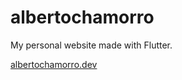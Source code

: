 # albertochamorro

My personal website made with Flutter.

[albertochamorro.dev](https://albertochamorro.dev)
